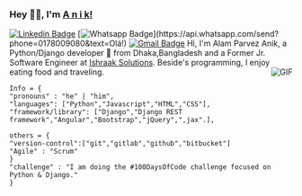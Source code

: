 ### Hey 👋🏽, I'm [A n i k!](https://www.facebook.com/ap1eek/) 
[![Linkedin Badge](https://img.shields.io/badge/-LinkedIn-blue?style=flat-square&logo=Linkedin&logoColor=white&link=https://www.linkedin.com/in/luiz-carlos-abbott-galvão-neto-21a93b148/)](https://www.linkedin.com/in/alamparvezanik/)
[![Whatsapp Badge](https://img.shields.io/badge/-Whatsapp-4CA143?style=flat-square&labelColor=4CA143&logo=whatsapp&logoColor=white&link=https://api.whatsapp.com/send?phone=5584999122284&text=Olá!)](https://api.whatsapp.com/send?phone=0178009080&text=Olá!)
[![Gmail Badge](https://img.shields.io/badge/-Gmail-c14438?style=flat-square&logo=Gmail&logoColor=white&link=mailto:ap.anik71@gmail.com)](mailto:ap.anik71@gmail.com)
Hi, I'm Alam Parvez Anik, a Python/Django developer 🚀 from Dhaka,Bangladesh and a Former Jr. Software Engineer at [Ishraak Solutions](https://www.ishraak.com/). Beside's programming, I enjoy eating food and traveling.
<img align="right" alt="GIF" src="https://media.giphy.com/media/836HiJc7pgzy8iNXCn/giphy.gif" />
```
Info = {
"pronouns" : "he" | "him",
"languages": ["Python","Javascript","HTML","CSS"],
"framework/library": ["Django","Django REST framework","Angular","Bootstrap","jQuery",",jax".],

others = {
"version-control":["git","gitlab","github","bitbucket"]
"Agile" : "Scrum"
}
"challenge" : "I am doing the #100DaysOfCode challenge focused on Python & Django."
}
```
